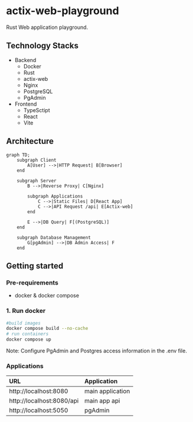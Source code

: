 # actix-web-playground
Rust Web application playground.

## Technology Stacks
- Backend
    - Docker
    - Rust
    - actix-web
    - Nginx
    - PostgreSQL
    - PgAdmin
- Frontend
    - TypeSctipt
    - React
    - Vite

## Architecture
``` mermaid
graph TD;
    subgraph Client
        A[User] -->|HTTP Request| B[Browser]
    end

    subgraph Server
        B -->|Reverse Proxy| C[Nginx]

        subgraph Applications
            C -->|Static Files| D[React App]  
            C -->|API Request /api| E[Actix-web]
        end

        E -->|DB Query| F[(PostgreSQL)]
    end

    subgraph Database Management
        G[pgAdmin] -->|DB Admin Access| F
    end
```

## Getting started
### Pre-requirements
- docker & docker compose

### 1. Run docker 
``` sh
#build images
docker compose build --no-cache
# run containers
docker compose up
```
Note: Configure PgAdmin and Postgres access information in the .env file.

### Applications
| URL | Application |
| :-- | :--- |
| http://localhost:8080 | main application |
| http://localhost:8080/api | main app api |
| http://localhost:5050 | pgAdmin |